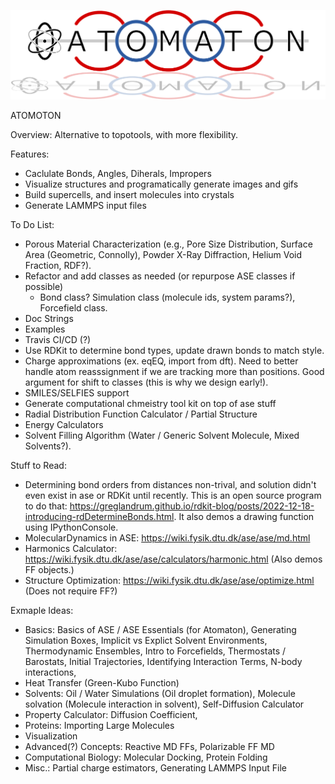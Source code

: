 [![banner](assets/atomaton.png)]()

ATOMOTON

Overview: Alternative to topotools, with more flexibility.

Features:

- Caclulate Bonds, Angles, Diherals, Impropers
- Visualize structures and programatically generate images and gifs
- Build supercells, and insert molecules into crystals
- Generate LAMMPS input files

To Do List:

- Porous Material Characterization (e.g., Pore Size Distribution, Surface Area (Geometric, Connolly), Powder X-Ray Diffraction, Helium Void Fraction, RDF?).
- Refactor and add classes as needed (or repurpose ASE classes if possible)
  - Bond class? Simulation class (molecule ids, system params?), Forcefield class.
- Doc Strings
- Examples
- Travis CI/CD (?)
- Use RDKit to determine bond types, update drawn bonds to match style.
- Charge approximations (ex. eqEQ, import from dft). Need to better handle atom reasssignment if we are tracking more than positions. Good argument for shift to classes (this is why we design early!).
- SMILES/SELFIES support
- Generate computational chmeistry tool kit on top of ase stuff
- Radial Distribution Function Calculator / Partial Structure
- Energy Calculators
- Solvent Filling Algorithm (Water / Generic Solvent Molecule, Mixed Solvents?).

Stuff to Read:

- Determining bond orders from distances non-trival, and solution didn't even exist in ase or RDKit until recently. This is an open source program to do that: https://greglandrum.github.io/rdkit-blog/posts/2022-12-18-introducing-rdDetermineBonds.html. It also demos a drawing function using IPythonConsole.
- MolecularDynamics in ASE: https://wiki.fysik.dtu.dk/ase/ase/md.html
- Harmonics Calculator: https://wiki.fysik.dtu.dk/ase/ase/calculators/harmonic.html (Also demos FF objects.)
- Structure Optimization: https://wiki.fysik.dtu.dk/ase/ase/optimize.html (Does not require FF?)

Exmaple Ideas:
- Basics: Basics of ASE / ASE Essentials (for Atomaton), Generating Simulation Boxes, Implicit vs Explict Solvent Environments, Thermodynamic Ensembles, Intro to Forcefields, Thermostats / Barostats, Initial Trajectories, Identifying Interaction Terms, N-body interactions,
- Heat Transfer (Green-Kubo Function)
- Solvents: Oil / Water Simulations (Oil droplet formation), Molecule solvation (Molecule interaction in solvent), Self-Diffusion Calculator
- Property Calculator: Diffusion Coefficient, 
- Proteins: Importing Large Molecules
- Visualization
- Advanced(?) Concepts: Reactive MD FFs, Polarizable FF MD
- Computational Biology: Molecular Docking, Protein Folding
- Misc.: Partial charge estimators, Generating LAMMPS Input File
